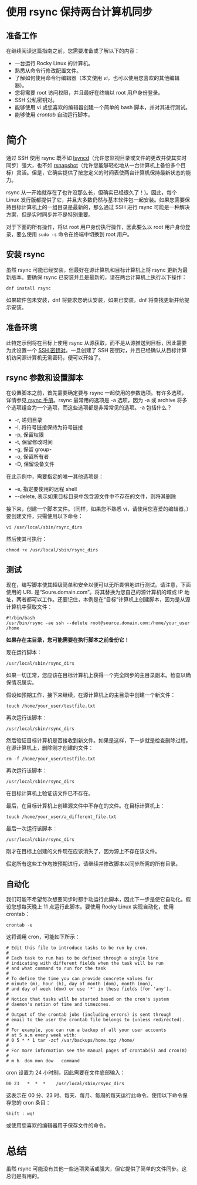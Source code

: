 # 使用 rsync 保持两台计算机同步

## 准备工作

在继续阅读这篇指南之前，您需要准备或了解以下的内容：

* 一台运行 Rocky Linux 的计算机。
* 熟悉从命令行修改配置文件。
* 了解如何使用命令行编辑器（本文使用 _vi_，也可以使用您喜欢的其他编辑器)。
* 您将需要 root 访问权限，并且最好在终端以 root 用户身份登录。
* SSH 公私密钥对。
* 能够使用 vi 或您喜欢的编辑器创建一个简单的 bash 脚本，并对其进行测试。
* 能够使用 _crontab_ 自动运行脚本。

# 简介

通过 SSH 使用 rsync 既不如 [lsyncd](../backup/mirroring_lsyncd.md)（允许您监视目录或文件的更改并使其实时同步）强大，也不如 [rsnapshot](../backup/rsnapshot_backup.md)（允许您能够轻松地从一台计算机上备份多个目标）灵活。但是，它确实提供了按您定义的时间表使两台计算机保持最新状态的能力。

rsync 从一开始就存在了也许没那么长，但确实已经很久了！)。因此，每个 Linux 发行版都提供了它，并且大多数仍然与基本软件包一起安装。如果您需要保持目标计算机上的一组目录是最新的，那么通过 SSH 进行 rsync 可能是一种解决方案，但是实时同步并不是特别重要。

对于下面的所有操作，将以 root 用户身份执行操作，因此要么以 root 用户身份登录，要么使用 `sudo -s` 命令在终端中切换到 root 用户。

## 安装 rsync

虽然 rsync 可能已经安装，但最好在源计算机和目标计算机上将 rsync 更新为最新版本。要确保 rsync 已安装并且是最新的，请在两台计算机上执行以下操作：

`dnf install rsync`

如果软件包未安装，dnf 将要求您确认安装，如果已安装，dnf 将查找更新并给提示安装。

## 准备环境

此特定示例将在目标上使用 rsync 从源获取，而不是从源推送到目标，因此需要为此设置一个 [SSH 密钥对](../security/ssh_public_private_keys.md)。一旦创建了 SSH 密钥对，并且已经确认从目标计算机访问源计算机无需密码，便可以开始了。

## rsync 参数和设置脚本

在设置脚本之前，首先需要确定要与 rsync 一起使用的参数选项。有许多选项，详情参见[ rsync 手册](https://linux.die.net/man/1/rsync)。rsync 最常用的选项是 -a 选项，因为 -a 或 archive 将多个选项组合为一个选项，而这些选项都是非常常见的选项。-a 包括什么？

* -r, 递归目录
* -l, 将符号链接保持为符号链接
* -p, 保留权限
* -t, 保留修改时间
* -g, 保留 group-
* -o, 保留所有者
* -D, 保留设备文件

在此示例中，需要指定的唯一其他选项是：

* -e, 指定要使用的远程 shell
* --delete, 表示如果目标目录中包含源文件中不存在的文件，则将其删除

接下来，创建一个脚本文件。（同样，如果您不熟悉 vi，请使用您喜爱的编辑器。）要创建文件，只需使用以下命令：

`vi /usr/local/sbin/rsync_dirs`

然后使其可执行：

`chmod +x /usr/local/sbin/rsync_dirs`

## 测试

现在，编写脚本使其超级简单和安全以便可以无所畏惧地进行测试。请注意，下面使用的 URL 是“Soure.domain.com”。将其替换为您自己的源计算机的域或 IP 地址，两者都可以工作。还要记住，本例是在“目标”计算机上创建脚本，因为是从源计算机中获取文件：

```
#!/bin/bash
/usr/bin/rsync -ae ssh --delete root@source.domain.com:/home/your_user /home
```
**如果存在主目录，您可能需要在执行脚本之前备份它！**

现在运行脚本：

`/usr/local/sbin/rsync_dirs`

如果一切正常，您应该在目标计算机上获得一个完全同步的主目录副本。检查以确保情况属实。

假设如预期工作，接下来继续，在源计算机上的主目录中创建一个新文件：

`touch /home/your_user/testfile.txt`

再次运行该脚本：

`/usr/local/sbin/rsync_dirs`

然后验证目标计算机是否接收到新文件。如果是这样，下一步就是检查删除过程。在源计算机上，删除刚才创建的文件：

`rm -f /home/your_user/testfile.txt`

再次运行该脚本：

`/usr/local/sbin/rsync_dirs`

在目标计算机上验证该文件已不存在。

最后，在目标计算机上创建源文件中不存在的文件。在目标计算机上：

`touch /home/your_user/a_different_file.txt`

最后一次运行该脚本：

`/usr/local/sbin/rsync_dirs`

刚才在目标上创建的文件现在应该消失了，因为源上不存在该文件。

假定所有这些工作均按预期进行，请继续并修改脚本以同步所需的所有目录。

## 自动化

我们可能不希望每次想要同步时都手动运行此脚本，因此下一步是使它自动化。假设您想每天晚上 11 点运行此脚本。要使用 Rocky Linux 实现自动化，使用 crontab：

`crontab -e`

这将调用 cron，可能如下所示：

``` 
# Edit this file to introduce tasks to be run by cron.
# 
# Each task to run has to be defined through a single line
# indicating with different fields when the task will be run
# and what command to run for the task
# 
# To define the time you can provide concrete values for
# minute (m), hour (h), day of month (dom), month (mon),
# and day of week (dow) or use '*' in these fields (for 'any').
# 
# Notice that tasks will be started based on the cron's system
# daemon's notion of time and timezones.
# 
# Output of the crontab jobs (including errors) is sent through
# email to the user the crontab file belongs to (unless redirected).
# 
# For example, you can run a backup of all your user accounts
# at 5 a.m every week with:
# 0 5 * * 1 tar -zcf /var/backups/home.tgz /home/
# 
# For more information see the manual pages of crontab(5) and cron(8)
# 
# m h  dom mon dow   command
```
cron 设置为 24 小时制，因此需要在文件底部输入：

`00 23   *  *  *    /usr/local/sbin/rsync_dirs`

这表示在 00 分、23 时、每天、每月、每周的每天运行此命令。使用以下命令保存您的 cron 条目：

`Shift : wq!`

或使用您喜欢的编辑器用于保存文件的命令。

# 总结

虽然 rsync 可能没有其他一些选项灵活或强大，但它提供了简单的文件同步。这总归是有用的。

